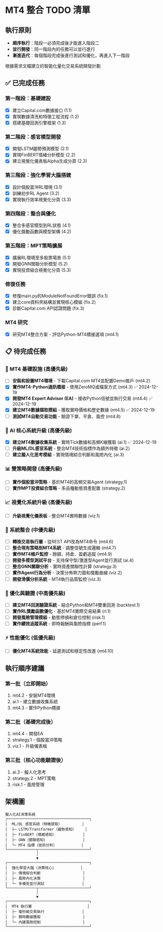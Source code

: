 # MT4 整合 TODO 清單

## 執行原則
- **順序執行**：階段一必須完成後才能進入階段二
- **並行開發**：同一階段內的任務可以並行進行
- **漸進迭代**：每個階段完成後進行測試和優化，再進入下一階段

根據需求文檔建立的智能化量化交易系統開發計劃

## ✅ 已完成任務

### 第一階段：基礎建設
- [x] 建立Capital.com數據接口 (1.1)
- [x] 實現數據清洗和特徵工程流程 (1.2)
- [x] 搭建基礎回測引擎框架 (1.3)

### 第二階段：感官模型開發
- [x] 開發LSTM趨勢預測模型 (2.1)
- [x] 實現FinBERT情緒分析模型 (2.2)
- [x] 建立視覺化儀表板Alpha生成分頁 (2.3)

### 第三階段：強化學習大腦搭建
- [x] 設計個股當沖RL環境 (3.1)
- [x] 訓練初步RL Agent (3.2)
- [x] 實現執行效率視覺化分頁 (3.3)

### 第四階段：整合與優化
- [x] 整合多感官模型到RL狀態 (4.1)
- [x] 優化獎勵函數與模型架構 (4.2)

### 第五階段：MPT策略擴展
- [x] 擴展RL環境至多股票場景 (5.1)
- [x] 開發GNN關聯分析模型 (5.2)
- [x] 實現投資組合視覺化分頁 (5.3)

### 修復任務
- [x] 修復main.py的ModuleNotFoundError錯誤 (fix.1)
- [x] 建立core資料夾結構並實現核心模組 (fix.2)
- [x] 診斷Capital.com API認證問題 (fix.3)

### MT4 研究
- [x] 研究MT4整合方案 - 評估Python-MT4橋接選項 (mt4.1)

## 📋 待完成任務

### 🔧 MT4 基礎設施 (高優先級)
- [ ] **安裝和設置MT4環境** - 下載Capital.com MT4並配置Demo帳戶 (mt4.2)
- [x] **實作MT4-Python通訊橋接** - 使用ZeroMQ或檔案方式 (mt4.3) ✅ 2024-12-19
- [x] **開發MT4 Expert Advisor (EA)** - 接收Python信號並執行交易 (mt4.4) ✅ 2024-12-19
- [x] **建立MT4數據擷取模組** - 獲取實時價格和歷史數據 (mt4.5) ✅ 2024-12-19
- [ ] **測試MT4自動交易功能** - 驗證下單、平倉、風控 (mt4.8)

### 🧠 AI 核心系統升級 (高優先級)
- [x] **建立MT4數據收集系統** - 實時Tick數據和高頻K線獲取 (ai.1) ✅ 2024-12-19
- [ ] **升級ML/DL感官系統** - 整合MT4技術指標作為額外特徵 (ai.2)
- [ ] **建立擬人化思考模組** - 實現情境綜合判斷和風險內化 (ai.3)

### 📊 雙策略開發 (高優先級)
- [ ] **實作個股當沖策略** - 基於MT4的高頻交易Agent (strategy.1)
- [ ] **實作MPT投資組合策略** - 多品種動態資產配置 (strategy.2)

### 📈 視覺化系統升級 (高優先級)
- [ ] **升級視覺化儀表板** - 整合MT4實時數據 (viz.1)

### 🔄 系統整合 (中優先級)
- [ ] **轉換交易執行層** - 從REST API改為MT4命令 (mt4.6)
- [ ] **整合現有策略到MT4系統** - 調整信號生成邏輯 (mt4.7)
- [ ] **實作MT4帳戶監控** - 餘額、持倉、盈虧追蹤 (mt4.9)
- [ ] **開發多模型測試平台** - 支持保守型/激進型Agent並行測試 (ai.4)
- [ ] **整合GNN關聯分析** - 實時資產關聯性計算 (strategy.3)
- [ ] **實作Agent行為分析** - 決策分佈熱力圖和獎勵曲線 (viz.2)
- [ ] **開發滑價分析系統** - MT4執行品質監控 (viz.3)

### 🎯 優化與驗證 (中高優先級)
- [ ] **建立MT4回測驗證系統** - 結合Python和MT4雙重回測 (backtest.1)
- [ ] **實作RL獎勵函數優化** - 基於MT4實際交易結果 (rl.1)
- [ ] **開發風險管理模組** - 動態停損和倉位控制 (risk.1)
- [ ] **實作績效追蹤系統** - 即時報酬與風險指標 (perf.1)

### ⚡ 性能優化 (低優先級)
- [ ] **優化MT4系統效能** - 延遲測試和穩定性改進 (mt4.10)

## 執行順序建議

### 第一批（立即開始）
1. mt4.2 - 安裝MT4環境
2. ai.1 - 建立數據收集系統
3. mt4.3 - 實作Python橋接

### 第二批（基礎完成後）
1. mt4.4 - 開發EA
2. strategy.1 - 個股當沖策略
3. viz.1 - 升級儀表板

### 第三批（核心功能驗證後）
1. ai.3 - 擬人化思考
2. strategy.2 - MPT策略
3. risk.1 - 風險管理

## 架構圖

```
擬人化AI決策系統
┌─────────────────────────────────────┐
│  ML/DL 感官系統（特徵提取）         │
│  ├─ LSTM/Transformer（趨勢感知）    │
│  ├─ FinBERT（情緒感知）            │
│  ├─ GNN（關聯感知）                │
│  └─ MT4 指標（技術分析）           │
└─────────────┬───────────────────────┘
              │
              ▼
┌─────────────────────────────────────┐
│  強化學習大腦（決策核心）           │
│  ├─ 情境綜合判斷                   │
│  ├─ 風險內化決策                   │
│  └─ 多模型並行測試                 │
└─────────────┬───────────────────────┘
              │
              ▼
┌─────────────────────────────────────┐
│  MT4 執行層                         │
│  ├─ 毫秒級交易執行                 │
│  ├─ 實時數據獲取                   │
│  └─ 內建風險控制                   │
└─────────────────────────────────────┘
```
